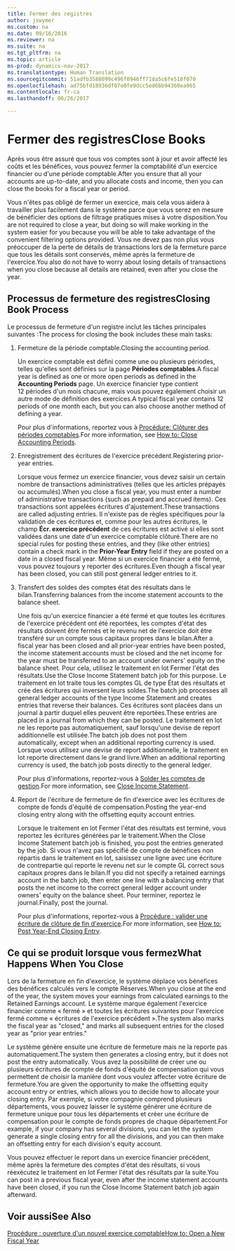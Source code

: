 ```yaml
---
title: Fermer des registres
author: jswymer
ms.custom: na
ms.date: 09/16/2016
ms.reviewer: na
ms.suite: na
ms.tgt_pltfrm: na
ms.topic: article
ms-prod: dynamics-nav-2017
ms.translationtype: Human Translation
ms.sourcegitcommit: 51adfb3588099c496f0946ff71da5c6fe518f070
ms.openlocfilehash: ad75bfd18936df07e0fe9dcc5ed6bb94360ea965
ms.contentlocale: fr-ca
ms.lasthandoff: 06/26/2017

---
```

# <a name="close-books"></a><span data-ttu-id="4ff71-102">Fermer des registres</span><span class="sxs-lookup"><span data-stu-id="4ff71-102">Close Books</span></span>
<span data-ttu-id="4ff71-103">Après vous être assuré que tous vos comptes sont à jour et avoir affecté les coûts et les bénéfices, vous pouvez fermer la comptabilité d'un exercice financier ou d'une période comptable.</span><span class="sxs-lookup"><span data-stu-id="4ff71-103">After you ensure that all your accounts are up-to-date, and you allocate costs and income, then you can close the books for a fiscal year or period.</span></span>

<span data-ttu-id="4ff71-104">Vous n'êtes pas obligé de fermer un exercice, mais cela vous aidera à travailler plus facilement dans le système parce que vous serez en mesure de bénéficier des options de filtrage pratiques mises à votre disposition.</span><span class="sxs-lookup"><span data-stu-id="4ff71-104">You are not required to close a year, but doing so will make working in the system easier for you because you will be able to take advantage of the convenient filtering options provided.</span></span> <span data-ttu-id="4ff71-105">Vous ne devez pas non plus vous préoccuper de la perte de détails de transactions lors de la fermeture parce que tous les détails sont conservés, même après la fermeture de l'exercice.</span><span class="sxs-lookup"><span data-stu-id="4ff71-105">You also do not have to worry about losing details of transactions when you close because all details are retained, even after you close the year.</span></span>

## <a name="closing-book-process"></a><span data-ttu-id="4ff71-106">Processus de fermeture des registres</span><span class="sxs-lookup"><span data-stu-id="4ff71-106">Closing Book Process</span></span>
<span data-ttu-id="4ff71-107">Le processus de fermeture d'un registre inclut les tâches principales suivantes :</span><span class="sxs-lookup"><span data-stu-id="4ff71-107">The process for closing the book includes these main tasks:</span></span>

1. <span data-ttu-id="4ff71-108">Fermeture de la période comptable.</span><span class="sxs-lookup"><span data-stu-id="4ff71-108">Closing the accounting period.</span></span>

    <span data-ttu-id="4ff71-109">Un exercice comptable est défini comme une ou plusieurs périodes, telles qu'elles sont définies sur la page **Périodes comptables**.</span><span class="sxs-lookup"><span data-stu-id="4ff71-109">A fiscal year is defined as one or more open periods as defined in the **Accounting Periods** page.</span></span> <span data-ttu-id="4ff71-110">Un exercice financier type contient 12 périodes d'un mois chacune, mais vous pouvez également choisir un autre mode de définition des exercices.</span><span class="sxs-lookup"><span data-stu-id="4ff71-110">A typical fiscal year contains 12 periods of one month each, but you can also choose another method of defining a year.</span></span>

    <span data-ttu-id="4ff71-111">Pour plus d'informations, reportez vous à [Procédure: Clôturer des périodes comptables](year-close-account-periods.md).</span><span class="sxs-lookup"><span data-stu-id="4ff71-111">For more information, see [How to: Close Accounting Periods](year-close-account-periods.md).</span></span>

2. <span data-ttu-id="4ff71-112">Enregistrement des écritures de l'exercice précédent.</span><span class="sxs-lookup"><span data-stu-id="4ff71-112">Registering prior-year entries.</span></span>

    <span data-ttu-id="4ff71-113">Lorsque vous fermez un exercice financier, vous devez saisir un certain nombre de transactions administratives (telles que les articles prépayés ou accumulés).</span><span class="sxs-lookup"><span data-stu-id="4ff71-113">When you close a fiscal year, you must enter a number of administrative transactions (such as prepaid and accrued items).</span></span> <span data-ttu-id="4ff71-114">Ces transactions sont appelées écritures d'ajustement.</span><span class="sxs-lookup"><span data-stu-id="4ff71-114">These transactions are called adjusting entries.</span></span> <span data-ttu-id="4ff71-115">Il n'existe pas de règles spécifiques pour la validation de ces écritures et, comme pour les autres écritures, le champ **Écr. exercice précédent** de ces écritures est activé si elles sont validées dans une date d'un exercice comptable clôturé.</span><span class="sxs-lookup"><span data-stu-id="4ff71-115">There are no special rules for posting these entries, and they (like other entries) contain a check mark in the **Prior-Year Entry** field if they are posted on a date in a closed fiscal year.</span></span> <span data-ttu-id="4ff71-116">Même si un exercice financier a été fermé, vous pouvez toujours y reporter des écritures.</span><span class="sxs-lookup"><span data-stu-id="4ff71-116">Even though a fiscal year has been closed, you can still post general ledger entries to it.</span></span>

3. <span data-ttu-id="4ff71-117">Transfert des soldes des comptes état des résultats dans le bilan.</span><span class="sxs-lookup"><span data-stu-id="4ff71-117">Transferring balances from the income statement accounts to the balance sheet.</span></span>

    <span data-ttu-id="4ff71-118">Une fois qu'un exercice financier a été fermé et que toutes les écritures de l'exercice précédent ont été reportées, les comptes d'état des résultats doivent être fermés et le revenu net de l'exercice doit être transféré sur un compte sous capitaux propres dans le bilan.</span><span class="sxs-lookup"><span data-stu-id="4ff71-118">After a fiscal year has been closed and all prior-year entries have been posted, the income statement accounts must be closed and the net income for the year must be transferred to an account under owners' equity on the balance sheet.</span></span> <span data-ttu-id="4ff71-119">Pour cela, utilisez le traitement en lot Fermer l'état des résultats.</span><span class="sxs-lookup"><span data-stu-id="4ff71-119">Use the Close Income Statement batch job for this purpose.</span></span> <span data-ttu-id="4ff71-120">Le traitement en lot traite tous les comptes GL de type État des résultats et crée des écritures qui inversent leurs soldes.</span><span class="sxs-lookup"><span data-stu-id="4ff71-120">The batch job processes all general ledger accounts of the type Income Statement and creates entries that reverse their balances.</span></span> <span data-ttu-id="4ff71-121">Ces écritures sont placées dans un journal à partir duquel elles peuvent être reportées.</span><span class="sxs-lookup"><span data-stu-id="4ff71-121">These entries are placed in a journal from which they can be posted.</span></span> <span data-ttu-id="4ff71-122">Le traitement en lot ne les reporte pas automatiquement, sauf lorsqu'une devise de report additionnelle est utilisée.</span><span class="sxs-lookup"><span data-stu-id="4ff71-122">The batch job does not post them automatically, except when an additional reporting currency is used.</span></span> <span data-ttu-id="4ff71-123">Lorsque vous utilisez une devise de report additionnelle, le traitement en lot reporte directement dans le grand livre.</span><span class="sxs-lookup"><span data-stu-id="4ff71-123">When an additional reporting currency is used, the batch job posts directly to the general ledger.</span></span>

    <span data-ttu-id="4ff71-124">Pour plus d'informations, reportez-vous à [Solder les comptes de gestion](year-close-income-statement.md).</span><span class="sxs-lookup"><span data-stu-id="4ff71-124">For more information, see [Close Income Statement](year-close-income-statement.md).</span></span>
4. <span data-ttu-id="4ff71-125">Report de l'écriture de fermeture de fin d'exercice avec les écritures de compte de fonds d'équité de compensation.</span><span class="sxs-lookup"><span data-stu-id="4ff71-125">Posting the year-end closing entry along with the offsetting equity account entries.</span></span>

    <span data-ttu-id="4ff71-126">Lorsque le traitement en lot Fermer l'état des résultats est terminé, vous reportez les écritures générées par le traitement.</span><span class="sxs-lookup"><span data-stu-id="4ff71-126">When the Close Income Statement batch job is finished, you post the entries generated by the job.</span></span> <span data-ttu-id="4ff71-127">Si vous n'avez pas spécifié de compte de bénéfices non répartis dans le traitement en lot, saisissez une ligne avec une écriture de contrepartie qui reporte le revenu net sur le compte GL correct sous capitaux propres dans le bilan.</span><span class="sxs-lookup"><span data-stu-id="4ff71-127">If you did not specify a retained earnings account in the batch job, then enter one line with a balancing entry that posts the net income to the correct general ledger account under owners' equity on the balance sheet.</span></span> <span data-ttu-id="4ff71-128">Pour terminer, reportez le journal.</span><span class="sxs-lookup"><span data-stu-id="4ff71-128">Finally, post the journal.</span></span>

    <span data-ttu-id="4ff71-129">Pour plus d'informations, reportez-vous à [Procédure : valider une écriture de clôture de fin d'exercice](year-how-post-year-end-close-entry.md).</span><span class="sxs-lookup"><span data-stu-id="4ff71-129">For more information, see [How to: Post Year-End Closing Entry](year-how-post-year-end-close-entry.md).</span></span>

## <a name="what-happens-when-you-close"></a><span data-ttu-id="4ff71-130">Ce qui se produit lorsque vous fermez</span><span class="sxs-lookup"><span data-stu-id="4ff71-130">What Happens When You Close</span></span>
<span data-ttu-id="4ff71-131">Lors de la fermeture en fin d'exercice, le système déplace vos bénéfices des bénéfices calculés vers le compte Réserves.</span><span class="sxs-lookup"><span data-stu-id="4ff71-131">When you close at the end of the year, the system moves your earnings from calculated earnings to the Retained Earnings account.</span></span> <span data-ttu-id="4ff71-132">Le système marque également l'exercice financier comme « fermé » et toutes les écritures suivantes pour l'exercice fermé comme « écritures de l'exercice précédent ».</span><span class="sxs-lookup"><span data-stu-id="4ff71-132">The system also marks the fiscal year as "closed," and marks all subsequent entries for the closed year as "prior year entries."</span></span>

<span data-ttu-id="4ff71-133">Le système génère ensuite une écriture de fermeture mais ne la reporte pas automatiquement.</span><span class="sxs-lookup"><span data-stu-id="4ff71-133">The system then generates a closing entry, but it does not post the entry automatically.</span></span> <span data-ttu-id="4ff71-134">Vous avez la possibilité de créer une ou plusieurs écritures de compte de fonds d'équité de compensation qui vous permettent de choisir la manière dont vous voulez affecter votre écriture de fermeture.</span><span class="sxs-lookup"><span data-stu-id="4ff71-134">You are given the opportunity to make the offsetting equity account entry or entries, which allows you to decide how to allocate your closing entry.</span></span> <span data-ttu-id="4ff71-135">Par exemple, si votre compagnie comprend plusieurs départements, vous pouvez laisser le système générer une écriture de fermeture unique pour tous les départements et créer une écriture de compensation pour le compte de fonds propres de chaque département.</span><span class="sxs-lookup"><span data-stu-id="4ff71-135">For example, if your company has several divisions, you can let the system generate a single closing entry for all the divisions, and you can then make an offsetting entry for each division's equity account.</span></span>

<span data-ttu-id="4ff71-136">Vous pouvez effectuer le report dans un exercice financier précédent, même après la fermeture des comptes d'état des résultats, si vous réexécutez le traitement en lot Fermer l'état des résultats par la suite.</span><span class="sxs-lookup"><span data-stu-id="4ff71-136">You can post in a previous fiscal year, even after the income statement accounts have been closed, if you run the Close Income Statement batch job again afterward.</span></span>

## <a name="see-also"></a><span data-ttu-id="4ff71-137">Voir aussi</span><span class="sxs-lookup"><span data-stu-id="4ff71-137">See Also</span></span>
[<span data-ttu-id="4ff71-138">Procédure : ouverture d'un nouvel exercice comptable</span><span class="sxs-lookup"><span data-stu-id="4ff71-138">How to: Open a New Fiscal Year</span></span>](finance-setup-how-open-new-fiscal-year.md)


